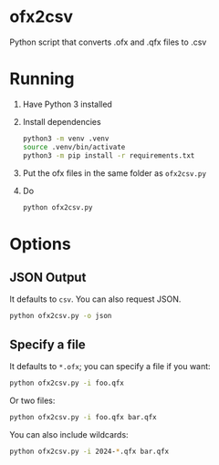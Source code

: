 # ofx2csv
Python script that converts .ofx and .qfx files to .csv


# Running

1. Have Python 3 installed
2. Install dependencies
     ```bash
     python3 -m venv .venv
     source .venv/bin/activate
     python3 -m pip install -r requirements.txt
     ```
4. Put the ofx files in the same folder as `ofx2csv.py`
5. Do 

    ```bash
    python ofx2csv.py
    ```

# Options

## JSON Output

It defaults to `csv`. You can also request JSON.

```bash
python ofx2csv.py -o json
```

## Specify a file

It defaults to `*.ofx`; you can specify a file if you want:

```bash
python ofx2csv.py -i foo.qfx
```

Or two files:

```bash
python ofx2csv.py -i foo.qfx bar.qfx
```

You can also include wildcards:

```bash
python ofx2csv.py -i 2024-*.qfx bar.qfx
```
